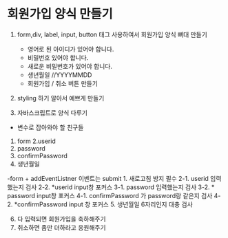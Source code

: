 # 회원가입 양식 만들기

1. form,div, label, input, button 태그 사용하여서 회원가입 양식 뼈대 만들기

   - 영어로 된 아이디가 있어야 합니다.
   - 비밀번호 있어야 합니다.
   - 새로운 비밀번호가 있어야 합니다.
   - 생년월일 //YYYYMMDD
   - 회원가입 / 취소 버튼 만들기

2. styling 하기
   알아서 예쁘게 만들기

3. 자바스크립트로 양식 다루기

- 변수로 잡아와야 할 친구들

1. form
   2.userid
2. password
3. confirmPassword
4. 생년월일

-form + addEventListner 이벤트는 submit 1. 새로고침 방지 필수
2-1. userid 입력했는지 검사
2-2. \*userid input창 포커스
3-1. password 입력했는지 검사
3-2. * password input창 포커스
4-1. confirmPassword 가 password랑 같은지 검사
4-2. *confirmPassword input 창 포커스 5. 생년월일 6자리인지 대충 검사

6. 다 입력되면 회원가입을 축하해주기
7. 취소하면 좀만 더하라고 응원해주기
